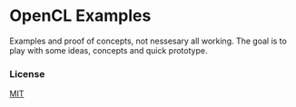 # OpenCL Examples 

Examples and proof of concepts, not nessesary all working.
The goal is to play with some ideas, concepts and quick prototype. 

### License 

[MIT](https://github.com/jjfumero/opencl-samples/blob/master/LICENSE)

